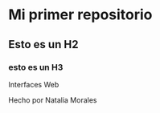 # Mi primer repositorio

## Esto es un H2

### esto es un H3

Interfaces Web

Hecho por Natalia Morales
